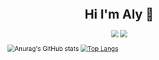 <h1 align="center">Hi I'm Aly 👋</h1>
<p align="center">
    <a href="https://www.linkedin.com/in/achmad-aly-abdulloh-975035221/"><img src="https://img.shields.io/badge/linkedin-%230177B5?style=flat&logo=linkedin&logoColor=white"/></a>
    <a href="https://www.instagram.com/achmd_aly"><img src="https://img.shields.io/badge/instagram-%23E4415F?style=flat&logo=instagram&logoColor=white"/></a>
  </p>

![Anurag's GitHub stats](https://github-readme-stats.vercel.app/api?username=MuizzuddinRifqi&show_icons=true)
[![Top Langs](https://github-readme-stats.vercel.app/api/top-langs/?username=MuizzuddinRifqi&layout=compact)](https://github.com/anuraghazra/github-readme-stats)
